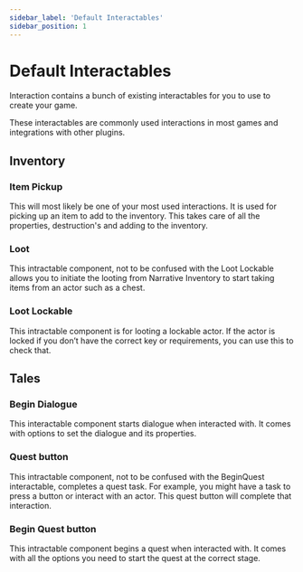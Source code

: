 ```yaml
---
sidebar_label: 'Default Interactables'
sidebar_position: 1
---
```


# Default Interactables

Interaction contains a bunch of existing interactables for you to use to create your game. 

These interactables are commonly used interactions in most games and integrations with other plugins.

## Inventory

### Item Pickup

This will most likely be one of your most used interactions. It is used for picking up an item to add to the inventory. This takes care of all the properties, destruction's and adding to the inventory.

### Loot

This intractable component, not to be confused with the Loot Lockable allows you to initiate the looting from Narrative Inventory to start taking items from an actor such as a chest.

### Loot Lockable

This intractable component is for looting a lockable actor. If the actor is locked if you don’t have the correct key or requirements, you can use this to check that.

## Tales

### Begin Dialogue

This interactable component starts dialogue when interacted with. It comes with options to set the dialogue and its properties.

### Quest button

This intractable component, not to be confused with the BeginQuest interactable, completes a quest task. For example, you might have a task to press a button or interact with an actor. This quest button will complete that interaction.

### Begin Quest button

This intractable component begins a quest when interacted with. It comes with all the options you need to start the quest at the correct stage.


